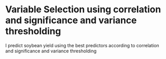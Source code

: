 # Variable Selection using correlation and significance and variance thresholding
 I predict soybean yield using the best predictors according to correlation and significance and variance thresholding 
